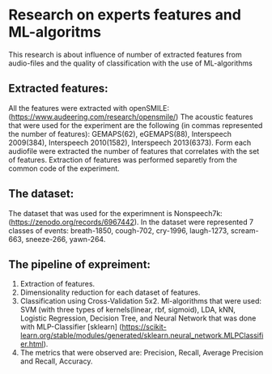 # Research on experts features and ML-algoritms
This research is about influence of number of extracted features from audio-files and the quality of classification with the use of ML-algorithms

## Extracted features:
All the features were extracted with openSMILE: (https://www.audeering.com/research/opensmile/)
The acoustic features that were used for the experiment are the following (in commas represented the number of features): GEMAPS(62), eGEMAPS(88), Interspeech 2009(384), Interspeech 2010(1582), Interspeech 2013(6373).
Form each audiofile were extracted the number of features that correlates with the set of features. Extraction of features was performed separetly from the common code of the experiment.

## The dataset:
The dataset that was used for the experimnent is Nonspeech7k: (https://zenodo.org/records/6967442). 
In the dataset were represented 7 classes of events: breath-1850, cough-702, cry-1996, laugh-1273, scream-663, sneeze-266, yawn-264.

## The pipeline of expreiment:
1) Extraction of features.
2) Dimensionality reduction for each dataset of features.
3) Classification using Cross-Validation 5x2. Ml-algorithms that were used: SVM (with three types of kernels(linear, rbf, sigmoid), LDA, kNN, Logistic Regression, Decision Tree, and Neural Network that was done with MLP-Classifier [sklearn] (https://scikit-learn.org/stable/modules/generated/sklearn.neural_network.MLPClassifier.html).
4) The metrics that were observed are: Precision, Recall, Average Precision and Recall, Accuracy.
